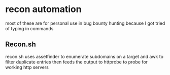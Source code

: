 # recon automation
most of these are for personal use in bug bounty hunting because I got tried of typing in commands 

## Recon.sh
recon.sh uses assetfinder to enumerate subdomains on a target and awk to filter duplicate entries then feeds the output to httprobe to probe for working http servers 

